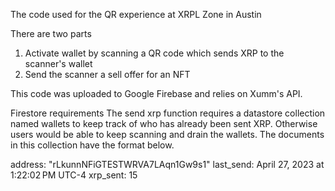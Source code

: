 The code used for the QR experience at XRPL Zone in Austin

There are two parts
1. Activate wallet by scanning a QR code which sends XRP to the scanner's wallet
2. Send the scanner a sell offer for an NFT

This code was uploaded to Google Firebase and relies on Xumm's API.

Firestore requirements
The send xrp function requires a datastore collection named wallets to keep track of who has already been sent XRP. Otherwise users would be able to keep scanning and drain the wallets. The documents in this collection have the format below.

address: "rLkunnNFiGTESTWRVA7LAqn1Gw9s1"
last_send: April 27, 2023 at 1:22:02 PM UTC-4
xrp_sent: 15
